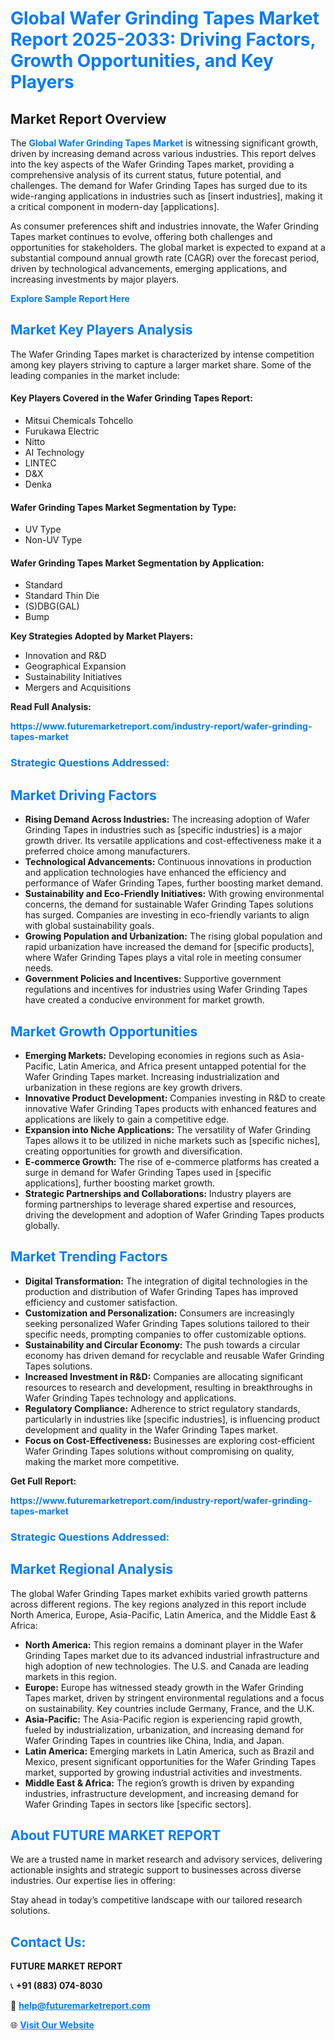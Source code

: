 <h1 style="color: #007BFF;">Global Wafer Grinding Tapes Market Report 2025-2033: Driving Factors, Growth Opportunities, and Key Players</h1>

<section id="overview">
<h2>Market Report Overview</h2>
<p>The <a href="https://www.futuremarketreport.com/industry-report/wafer-grinding-tapes-market" style="color: #007BFF; text-decoration: none;"><strong>Global Wafer Grinding Tapes Market</strong></a> is witnessing significant growth, driven by increasing demand across various industries. This report delves into the key aspects of the Wafer Grinding Tapes market, providing a comprehensive analysis of its current status, future potential, and challenges. The demand for Wafer Grinding Tapes has surged due to its wide-ranging applications in industries such as [insert industries], making it a critical component in modern-day [applications].</p>
<p>As consumer preferences shift and industries innovate, the Wafer Grinding Tapes market continues to evolve, offering both challenges and opportunities for stakeholders. The global market is expected to expand at a substantial compound annual growth rate (CAGR) over the forecast period, driven by technological advancements, emerging applications, and increasing investments by major players.</p>
</section>

<section id="overview">
<p><a href="https://www.futuremarketreport.com/request-sample/reportId=82408" style="color: #007BFF; text-decoration: none;"><strong>Explore Sample Report Here</strong></a></p>
</section>

<section id="key-players">
<h2 style="color: #007BFF;">Market Key Players Analysis</h2>
<p>The Wafer Grinding Tapes market is characterized by intense competition among key players striving to capture a larger market share. Some of the leading companies in the market include:</p>
<h4>Key Players Covered in the Wafer Grinding Tapes Report:</h4>
<ul><li>Mitsui Chemicals Tohcello</li><li>Furukawa Electric</li><li>Nitto</li><li>AI Technology</li><li>LINTEC</li><li>D&amp;X</li><li>Denka</li></ul>
<h4>Wafer Grinding Tapes Market Segmentation by Type:</h4>
<ul><li>UV Type</li><li>Non-UV Type</li></ul>

<h4>Wafer Grinding Tapes Market Segmentation by Application:</h4>
<ul><li>Standard</li><li>Standard Thin Die</li><li>(S)DBG(GAL)</li><li>Bump</li></ul>
<p><strong>Key Strategies Adopted by Market Players:</strong></p>
<ul>
<li>Innovation and R&D</li>
<li>Geographical Expansion</li>
<li>Sustainability Initiatives</li>
<li>Mergers and Acquisitions</li>
</ul>
</section>

<section>
<p><strong>Read Full Analysis: </strong></p><a href="https://www.futuremarketreport.com/industry-report/wafer-grinding-tapes-market" style="color: #007BFF; text-decoration: none;"><strong>https://www.futuremarketreport.com/industry-report/wafer-grinding-tapes-market</strong></a>
<h3 style="color: #007BFF;">Strategic Questions Addressed:</h3>
</section>

<section id="driving-factors">
<h2 style="color: #007BFF;">Market Driving Factors</h2>
<ul>
<li><strong>Rising Demand Across Industries:</strong> The increasing adoption of Wafer Grinding Tapes in industries such as [specific industries] is a major growth driver. Its versatile applications and cost-effectiveness make it a preferred choice among manufacturers.</li>
<li><strong>Technological Advancements:</strong> Continuous innovations in production and application technologies have enhanced the efficiency and performance of Wafer Grinding Tapes, further boosting market demand.</li>
<li><strong>Sustainability and Eco-Friendly Initiatives:</strong> With growing environmental concerns, the demand for sustainable Wafer Grinding Tapes solutions has surged. Companies are investing in eco-friendly variants to align with global sustainability goals.</li>
<li><strong>Growing Population and Urbanization:</strong> The rising global population and rapid urbanization have increased the demand for [specific products], where Wafer Grinding Tapes plays a vital role in meeting consumer needs.</li>
<li><strong>Government Policies and Incentives:</strong> Supportive government regulations and incentives for industries using Wafer Grinding Tapes have created a conducive environment for market growth.</li>
</ul>
</section>

<section id="growth-opportunities">
<h2 style="color: #007BFF;">Market Growth Opportunities</h2>
<ul>
<li><strong>Emerging Markets:</strong> Developing economies in regions such as Asia-Pacific, Latin America, and Africa present untapped potential for the Wafer Grinding Tapes market. Increasing industrialization and urbanization in these regions are key growth drivers.</li>
<li><strong>Innovative Product Development:</strong> Companies investing in R&D to create innovative Wafer Grinding Tapes products with enhanced features and applications are likely to gain a competitive edge.</li>
<li><strong>Expansion into Niche Applications:</strong> The versatility of Wafer Grinding Tapes allows it to be utilized in niche markets such as [specific niches], creating opportunities for growth and diversification.</li>
<li><strong>E-commerce Growth:</strong> The rise of e-commerce platforms has created a surge in demand for Wafer Grinding Tapes used in [specific applications], further boosting market growth.</li>
<li><strong>Strategic Partnerships and Collaborations:</strong> Industry players are forming partnerships to leverage shared expertise and resources, driving the development and adoption of Wafer Grinding Tapes products globally.</li>
</ul>
</section>

<section id="trending-factors">
<h2 style="color: #007BFF;">Market Trending Factors</h2>
<ul>
<li><strong>Digital Transformation:</strong> The integration of digital technologies in the production and distribution of Wafer Grinding Tapes has improved efficiency and customer satisfaction.</li>
<li><strong>Customization and Personalization:</strong> Consumers are increasingly seeking personalized Wafer Grinding Tapes solutions tailored to their specific needs, prompting companies to offer customizable options.</li>
<li><strong>Sustainability and Circular Economy:</strong> The push towards a circular economy has driven demand for recyclable and reusable Wafer Grinding Tapes solutions.</li>
<li><strong>Increased Investment in R&D:</strong> Companies are allocating significant resources to research and development, resulting in breakthroughs in Wafer Grinding Tapes technology and applications.</li>
<li><strong>Regulatory Compliance:</strong> Adherence to strict regulatory standards, particularly in industries like [specific industries], is influencing product development and quality in the Wafer Grinding Tapes market.</li>
<li><strong>Focus on Cost-Effectiveness:</strong> Businesses are exploring cost-efficient Wafer Grinding Tapes solutions without compromising on quality, making the market more competitive.</li>
</ul>
</section>

<section>
<p><strong>Get Full Report: </strong></p><a href="https://www.futuremarketreport.com/industry-report/wafer-grinding-tapes-market" style="color: #007BFF; text-decoration: none;"><strong>https://www.futuremarketreport.com/industry-report/wafer-grinding-tapes-market</strong></a>
<h3 style="color: #007BFF;">Strategic Questions Addressed:</h3>
</section>


<section id="regional-analysis">
<h2 style="color: #007BFF;">Market Regional Analysis</h2>
<p>The global Wafer Grinding Tapes market exhibits varied growth patterns across different regions. The key regions analyzed in this report include North America, Europe, Asia-Pacific, Latin America, and the Middle East & Africa:</p>
<ul>
<li><strong>North America:</strong> This region remains a dominant player in the Wafer Grinding Tapes market due to its advanced industrial infrastructure and high adoption of new technologies. The U.S. and Canada are leading markets in this region.</li>
<li><strong>Europe:</strong> Europe has witnessed steady growth in the Wafer Grinding Tapes market, driven by stringent environmental regulations and a focus on sustainability. Key countries include Germany, France, and the U.K.</li>
<li><strong>Asia-Pacific:</strong> The Asia-Pacific region is experiencing rapid growth, fueled by industrialization, urbanization, and increasing demand for Wafer Grinding Tapes in countries like China, India, and Japan.</li>
<li><strong>Latin America:</strong> Emerging markets in Latin America, such as Brazil and Mexico, present significant opportunities for the Wafer Grinding Tapes market, supported by growing industrial activities and investments.</li>
<li><strong>Middle East & Africa:</strong> The region’s growth is driven by expanding industries, infrastructure development, and increasing demand for Wafer Grinding Tapes in sectors like [specific sectors].</li>
</ul>
</section>

<footer>
<h2 style="color: #007BFF;">About FUTURE MARKET REPORT</h2>
<p>We are a trusted name in market research and advisory services, delivering actionable insights and strategic support to businesses across diverse industries. Our expertise lies in offering:</p>

<p>Stay ahead in today’s competitive landscape with our tailored research solutions.</p>

<h2 style="color: #007BFF;">Contact Us:</h2>
<p><strong>FUTURE MARKET REPORT</strong></p>
<p>📞 <strong>+91 (883) 074-8030</strong></p>
<p>📧 <strong><a href="mailto:help@futuremarketreport.com" style="color: #007BFF;">help@futuremarketreport.com</a></strong></p>
<p>🌐 <strong><a href="https://www.futuremarketreport.com/" style="color: #007BFF;">Visit Our Website</a></strong></p>
</footer>